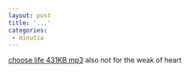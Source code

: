 ```yaml
---
layout: post
title: '...'
categories:
 - minutia
---
```


<a href="http://danielsjourney.com/media/ChooseLife.mp3">choose life 431KB mp3</a> also not for the weak of heart

